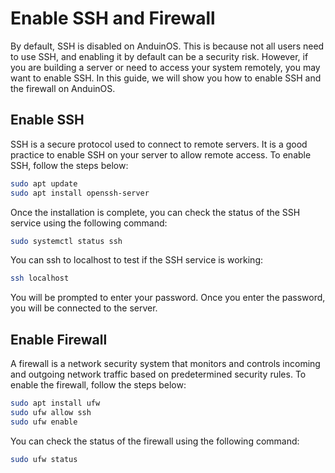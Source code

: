 # Enable SSH and Firewall

By default, SSH is disabled on AnduinOS. This is because not all users need to use SSH, and enabling it by default can be a security risk. However, if you are building a server or need to access your system remotely, you may want to enable SSH. In this guide, we will show you how to enable SSH and the firewall on AnduinOS.

## Enable SSH

SSH is a secure protocol used to connect to remote servers. It is a good practice to enable SSH on your server to allow remote access. To enable SSH, follow the steps below:

```bash
sudo apt update
sudo apt install openssh-server
```

Once the installation is complete, you can check the status of the SSH service using the following command:

```bash
sudo systemctl status ssh
```

You can ssh to localhost to test if the SSH service is working:

```bash
ssh localhost
```

You will be prompted to enter your password. Once you enter the password, you will be connected to the server.

## Enable Firewall

A firewall is a network security system that monitors and controls incoming and outgoing network traffic based on predetermined security rules. To enable the firewall, follow the steps below:

```bash
sudo apt install ufw
sudo ufw allow ssh
sudo ufw enable
```

You can check the status of the firewall using the following command:

```bash
sudo ufw status
```
